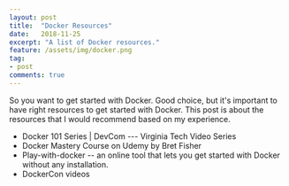```yaml
---
layout: post
title:  "Docker Resources"
date:   2018-11-25
excerpt: "A list of Docker resources."
feature: /assets/img/docker.png
tag:
- post
comments: true
---
```


So you want to get started with Docker. Good choice, but it's important to have right resources to get started with Docker. 
This post is about the resources that I would recommend based on my experience. 

- Docker 101 Series | DevCom --- Virginia Tech Video Series
- Docker Mastery Course on Udemy by Bret Fisher
- Play-with-docker -- an online tool that lets you get started with Docker without any installation.
- DockerCon videos

